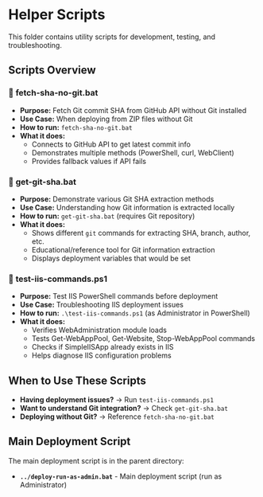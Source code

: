 # Helper Scripts

This folder contains utility scripts for development, testing, and troubleshooting.

## Scripts Overview

### 🔧 **fetch-sha-no-git.bat**
- **Purpose:** Fetch Git commit SHA from GitHub API without Git installed
- **Use Case:** When deploying from ZIP files without Git
- **How to run:** `fetch-sha-no-git.bat`
- **What it does:** 
  - Connects to GitHub API to get latest commit info
  - Demonstrates multiple methods (PowerShell, curl, WebClient)
  - Provides fallback values if API fails

### 🔧 **get-git-sha.bat**
- **Purpose:** Demonstrate various Git SHA extraction methods
- **Use Case:** Understanding how Git information is extracted locally
- **How to run:** `get-git-sha.bat` (requires Git repository)
- **What it does:**
  - Shows different `git` commands for extracting SHA, branch, author, etc.
  - Educational/reference tool for Git information extraction
  - Displays deployment variables that would be set

### 🧪 **test-iis-commands.ps1**
- **Purpose:** Test IIS PowerShell commands before deployment
- **Use Case:** Troubleshooting IIS deployment issues
- **How to run:** `.\test-iis-commands.ps1` (as Administrator in PowerShell)
- **What it does:**
  - Verifies WebAdministration module loads
  - Tests Get-WebAppPool, Get-Website, Stop-WebAppPool commands
  - Checks if SimpleIISApp already exists in IIS
  - Helps diagnose IIS configuration problems

## When to Use These Scripts

- **Having deployment issues?** → Run `test-iis-commands.ps1`
- **Want to understand Git integration?** → Check `get-git-sha.bat`
- **Deploying without Git?** → Reference `fetch-sha-no-git.bat`

## Main Deployment Script

The main deployment script is in the parent directory:
- **`../deploy-run-as-admin.bat`** - Main deployment script (run as Administrator)
